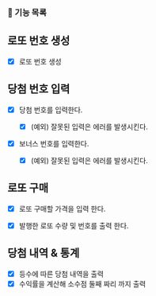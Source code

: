 ### 🚀 기능 목록

## 로또 번호 생성
 -[x] 로또 번호 생성 

## 당첨 번호 입력
- [X] 당첨 번호를 입력한다.
  - [X] (예외) 잘못된 입력은 에러를 발생시킨다.


- [X] 보너스 번호를 입력한다.
  - [X] (예외) 잘못된 입력은 에러를 발생시킨다.


## 로또 구매 
- [X] 로또 구매할 가격을 입력 한다.
- [X] 발행한 로또 수량 및 번호를 출력 한다.


## 당첨 내역 & 통계
- [X] 등수에 따른 당첨 내역을 출력
- [X] 수익률을 계산해 소수점 둘째 짜리 까지 출력